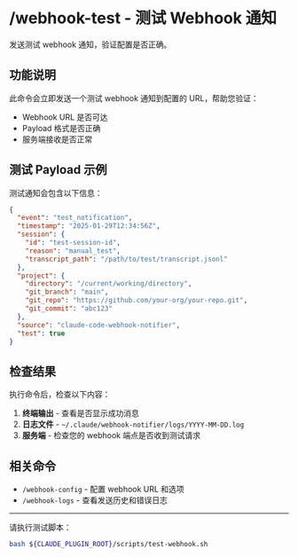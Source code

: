 # /webhook-test - 测试 Webhook 通知

发送测试 webhook 通知，验证配置是否正确。

## 功能说明

此命令会立即发送一个测试 webhook 通知到配置的 URL，帮助您验证：
- Webhook URL 是否可达
- Payload 格式是否正确
- 服务端接收是否正常

## 测试 Payload 示例

测试通知会包含以下信息：

```json
{
  "event": "test_notification",
  "timestamp": "2025-01-29T12:34:56Z",
  "session": {
    "id": "test-session-id",
    "reason": "manual_test",
    "transcript_path": "/path/to/test/transcript.jsonl"
  },
  "project": {
    "directory": "/current/working/directory",
    "git_branch": "main",
    "git_repo": "https://github.com/your-org/your-repo.git",
    "git_commit": "abc123"
  },
  "source": "claude-code-webhook-notifier",
  "test": true
}
```

## 检查结果

执行命令后，检查以下内容：
1. **终端输出** - 查看是否显示成功消息
2. **日志文件** - `~/.claude/webhook-notifier/logs/YYYY-MM-DD.log`
3. **服务端** - 检查您的 webhook 端点是否收到测试请求

## 相关命令

- `/webhook-config` - 配置 webhook URL 和选项
- `/webhook-logs` - 查看发送历史和错误日志

---

请执行测试脚本：

```bash
bash ${CLAUDE_PLUGIN_ROOT}/scripts/test-webhook.sh
```
